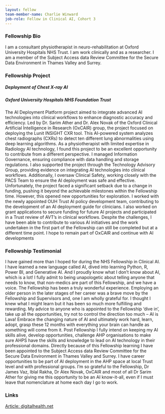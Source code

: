 ```yaml
---
layout: fellow
team-member-name: Charlie Winward
job-role: Fellow in Clinical AI, Cohort 3
---
```

### Fellowship Bio
I am a consultant physiotherapist in neuro-rehabilitation at Oxford University Hospitals NHS Trust. I am work clinically and as a researcher. I am a member of the Subject Access data Review Committee for the Secure Data Environment in Thames Valley and Surrey. 
### Fellowship Project
##### _Deployment of Chest X-ray AI_
##### Oxford University Hospitals NHS Foundation Trust

The AI Deployment Platform project aimed to integrate advanced AI technologies into clinical workflows to enhance diagnostic accuracy and efficiency. Led by Dr. Sarim Ather and Dr. Alex Novak of the Oxford Clinical Artificial Intelligence in Research (OxCAIR) group, the project focused on deploying the Lunit INSIGHT CXR tool. This AI-powered system analyzes chest radiographs (CXRs) to detect ten different lung abnormalities using deep learning algorithms. As a physiotherapist with limited expertise in Radiology AI technology, I found this project to be an excellent opportunity to contribute from a different perspective. I managed Information Governance, ensuring compliance with data handling and storage regulations. I also supported the project through the Technology Advisory Group, providing evidence on integrating AI technologies into clinical workflows. Additionally, I oversaw Clinical Safety, working closely with the PACS Team to ensure the AI deployment was safe and effective. Unfortunately, the project faced a significant setback due to a change in funding, pushing it beyond the achievable milestones within the Fellowship time. However, this opened new opportunities for exploration. I worked with the newly appointed OUH Trust AI policy development team, contributing to the development of an AI deployment guide for clinicians. I also worked on grant applications to secure funding for future AI projects and participated in a Trust review of AVT’s in clinical workflows. Despite the challenges, I have been able to contribute to various AI initiatives and the work undertaken in the first part of the Fellowship can still be completed but at a different time point. I hope to remain part of OxCAIR and continue with AI developments
### Fellowship Testimonial
I have gained more than I hoped for during the NHS Fellowship in Clinical AI. I have learned a new language called AI, dived into learning Python, R, Power BI, and Generative AI. And I proudly know what I don’t know about AI, which is a lot! I fully admit to being unapologetic about telling anyone that needs to know, that non-medics are part of this Fellowship, and we have a voice.  The Fellowship has been a truly wonderful experience. Employing an older person in the later stages of her career was a brave move by the Fellowship and Supervisors and, one I am wholly grateful for. I thought I knew what I might learn but it has been so much more fulfilling and rewarding. My advice to anyone who is appointed to the Fellowship ‘dive in’, take up all the opportunities, try not to control the direction too much – AI is Lava! Embrace the changing nature of AI and ultimately work hard, learn, adopt, grasp these 12 months with everything your brain can handle as something will come from it. Post Fellowship I fully intend on keeping my AI skills alive, develop opportunities, challenge AHP organisations to make sure AHPS have the skills and knowledge to lead on AI technology in their professional domains. Directly because of this Fellowship learning I have been appointed to the Subject Access data Review Committee for the Secure Data Environment in Thames Valley and Surrey. I have career opportunities to be part of AI deployment in the AHP space at local Trust level and with professional groups. I’m so grateful to the Fellowship, Dr James Vaz, Iblal Rakha, Dr Alex Novak, OxCAIR and most of all Dr Sarim Ather for giving me this opportunity to be an AI know-it-all, even if I must leave that nomenclature at home each day I go to work.

### Links
[Article: digitalhealth.net](https://archive.ph/5AEoJ)<br>